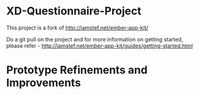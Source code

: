 XD-Questionnaire-Project
========================

This project is a fork of http://iamstef.net/ember-app-kit/

Do a git pull on the project and for more information on getting started, please refer -
http://iamstef.net/ember-app-kit/guides/getting-started.html

Prototype Refinements and Improvements
========================

